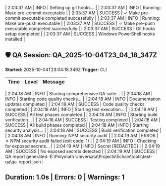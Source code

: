 | 2:03:37 AM | INFO | Setting up git hooks... |
| 2:03:37 AM | INFO | Running: Make pre-commit executable |
| 2:03:37 AM | SUCCESS | ✓ Make pre-commit executable completed successfully |
| 2:03:37 AM | INFO | Running: Make pre-push executable |
| 2:03:37 AM | SUCCESS | ✓ Make pre-push executable completed successfully |
| 2:03:37 AM | SUCCESS | Git hooks setup completed |
| 2:03:37 AM | SUCCESS | Windows PowerShell hooks installed |


## 🛡️ QA Session: QA_2025-10-04T23_04_18_347Z
**Started:** 2025-10-04T23:04:18.349Z
**Trigger:** CLI

| Time | Level | Message |
|------|--------|---------|

| 2:04:18 AM | INFO | Starting comprehensive QA suite... |
| 2:04:18 AM | INFO | Starting code quality checks... |
| 2:04:18 AM | INFO | Documentation updates completed |
| 2:04:18 AM | SUCCESS | Code quality checks completed |
| 2:04:18 AM | INFO | Starting test execution... |
| 2:04:18 AM | SUCCESS | All test phases completed |
| 2:04:18 AM | INFO | Starting build verification... |
| 2:04:18 AM | SUCCESS | Testing completed |
| 2:04:18 AM | SUCCESS | All build phases completed |
| 2:04:18 AM | INFO | Starting security analysis... |
| 2:04:18 AM | SUCCESS | Build verification completed |
| 2:04:18 AM | INFO | Running: NPM security audit |
| 2:04:19 AM | ERROR | ✗ NPM security audit failed (exit code: 1) |
| 2:04:19 AM | INFO | Checking for exposed secrets... |
| 2:04:19 AM | INFO | Secret [REDACTED] |
| 2:04:19 AM | SUCCESS | No exposed secrets detected |
| 2:04:19 AM | SUCCESS | QA report generated: E:\Polymath Universata\Projects\Echain\tools\test-qa\qa-report.json |


**Duration:** 1.0s | **Errors:** 0 | **Warnings:** 1
---

